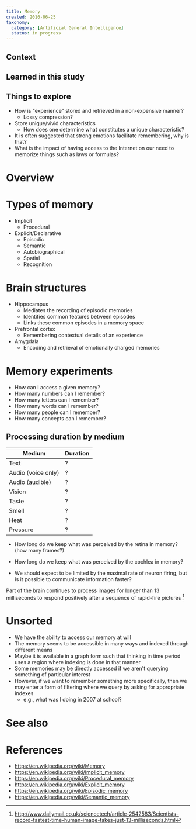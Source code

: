 ```yaml
---
title: Memory
created: 2016-06-25
taxonomy:
  category: [Artificial General Intelligence]
  status: in progress
---
```


## Context

## Learned in this study

## Things to explore
* How is "experience" stored and retrieved in a non-expensive manner?
	* Lossy compression?
* Store unique/vivid characteristics
	* How does one determine what constitutes a unique characteristic?
* It is often suggested that strong emotions facilitate remembering, why is that?
* What is the impact of having access to the Internet on our need to memorize things such as laws or formulas?

# Overview

# Types of memory
* Implicit
	* Procedural
* Explicit/Declarative
	* Episodic
	* Semantic
	* Autobiographical
	* Spatial
	* Recognition

# Brain structures
* Hippocampus
	* Mediates the recording of episodic memories
	* Identifies common features between episodes
	* Links these common episodes in a memory space
* Prefrontal cortex
	* Remembering contextual details of an experience
* Amygdala
	* Encoding and retrieval of emotionally charged memories

# Memory experiments
* How can I access a given memory?
* How many numbers can I remember?
* How many letters can I remember?
* How many words can I remember?
* How many people can I remember?
* How many concepts can I remember?

## Processing duration by medium
| Medium | Duration |
|--------|----------|
| Text | ? |
| Audio (voice only) | ? |
| Audio (audible) | ? |
| Vision | ? |
| Taste | ? |
| Smell | ? |
| Heat | ? |
| Pressure | ? |

* How long do we keep what was perceived by the retina in memory? (how many frames?)
* How long do we keep what was perceived by the cochlea in memory?

* We should expect to be limited by the maximal rate of neuron firing, but is it possible to communicate information faster?

Part of the brain continues to process images for longer than 13 milliseconds to respond positively after a sequence of rapid-fire pictures [^1]

# Unsorted
* We have the ability to access our memory at will
* The memory seems to be accessible in many ways and indexed through different means
* Maybe it is available in a graph form such that thinking in time period uses a region where indexing is done in that manner
* Some memories may be directly accessed if we aren't querying something of particular interest
* However, if we want to remember something more specifically, then we may enter a form of filtering where we query by asking for appropriate indexes
	 * e.g., what was I doing in 2007 at school?


# See also

# References
[^1]: http://www.dailymail.co.uk/sciencetech/article-2542583/Scientists-record-fastest-time-human-image-takes-just-13-milliseconds.html

* https://en.wikipedia.org/wiki/Memory
* https://en.wikipedia.org/wiki/Implicit_memory
* https://en.wikipedia.org/wiki/Procedural_memory
* https://en.wikipedia.org/wiki/Explicit_memory
* https://en.wikipedia.org/wiki/Episodic_memory
* https://en.wikipedia.org/wiki/Semantic_memory
